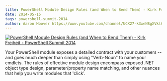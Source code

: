 ```yaml
---
title: PowerShell Module Design Rules (and When to Bend Them) - Kirk Freiheit - PowerShell Summit 2014
date: 2014-05-15
tags: powershell-summit-2014
author: Aaron Hoover https://www.youtube.com/channel/UCX27-k3xeNSgXVklCx-dnXQ
---
```


[![PowerShell Module Design Rules (and When to Bend Them) - Kirk Freiheit - PowerShell Summit 2014](https://i1.ytimg.com/vi/xihN15LKvCs/hqdefault.jpg "PowerShell Module Design Rules (and When to Bend Them) - Kirk Freiheit - PowerShell Summit 2014")](https://www.youtube.com/watch?v=xihN15LKvCs)

Your PowerShell module exposes a detailed contract with your customers -- and goes much deeper than simply using "Verb-Noun" to name your cmdlets.  The rules of effective module design encompass exposed .NET object type design, parameter/property name matching, and other nuances that help you write modules that 'click'.
